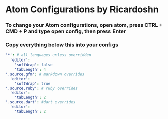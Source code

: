 # Atom Configurations by Ricardoshn

### To change your Atom configurations, open atom, press CTRL + CMD + P and type open config, then press Enter
### Copy everything below this into your configs

```yaml
'*': # all languages unless overridden
  'editor':
    'softWrap': false
    'tabLength': 4
'.source.gfm': # markdown overrides
  'editor':
    'softWrap': true
'.source.ruby': # ruby overrides
  'editor':
    'tabLength': 2
'.source.dart': #dart overrides
  'editor':
    'tabLength': 2
```
